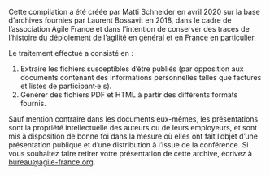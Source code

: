 Cette compilation a été créée par Matti Schneider en avril 2020 sur la base d’archives fournies par Laurent Bossavit en 2018, dans le cadre de l’association Agile France et dans l’intention de conserver des traces de l’histoire du déploiement de l’agilité en général et en France en particulier.

Le traitement effectué a consisté en :

1. Extraire les fichiers susceptibles d’être publiés (par opposition aux documents contenant des informations personnelles telles que factures et listes de participant·e·s).
2. Générer des fichiers PDF et HTML à partir des différents formats fournis.

Sauf mention contraire dans les documents eux-mêmes, les présentations sont la propriété intellectuelle des auteurs ou de leurs employeurs, et sont mis à disposition de bonne foi dans la mesure où elles ont fait l’objet d’une présentation publique et d’une distribution à l’issue de la conférence. Si vous souhaitez faire retirer votre présentation de cette archive, écrivez à bureau@agile-france.org.
